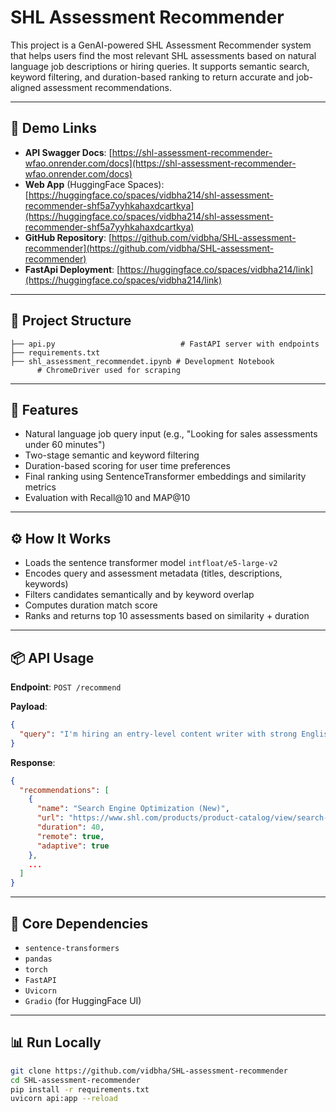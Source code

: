 # SHL Assessment Recommender

This project is a GenAI-powered SHL Assessment Recommender system that helps users find the most relevant SHL assessments based on natural language job descriptions or hiring queries. It supports semantic search, keyword filtering, and duration-based ranking to return accurate and job-aligned assessment recommendations.

---

## 🔗 Demo Links

- **API Swagger Docs**: [https://shl-assessment-recommender-wfao.onrender.com/docs](https://shl-assessment-recommender-wfao.onrender.com/docs)
- **Web App** (HuggingFace Spaces): [https://huggingface.co/spaces/vidbha214/shl-assessment-recommender-shf5a7yyhkahaxdcartkya](https://huggingface.co/spaces/vidbha214/shl-assessment-recommender-shf5a7yyhkahaxdcartkya)
- **GitHub Repository**: [https://github.com/vidbha/SHL-assessment-recommender](https://github.com/vidbha/SHL-assessment-recommender)
- **FastApi Deployment**: [https://huggingface.co/spaces/vidbha214/link](https://huggingface.co/spaces/vidbha214/link)
---

## 📁 Project Structure

```
├── api.py                            # FastAPI server with endpoints
├── requirements.txt
├── shl_assessment_recommendet.ipynb # Development Notebook
      # ChromeDriver used for scraping
```

---

## 🚀 Features

- Natural language job query input (e.g., "Looking for sales assessments under 60 minutes")
- Two-stage semantic and keyword filtering
- Duration-based scoring for user time preferences
- Final ranking using SentenceTransformer embeddings and similarity metrics
- Evaluation with Recall@10 and MAP@10

---

## ⚙️ How It Works

- Loads the sentence transformer model `intfloat/e5-large-v2`
- Encodes query and assessment metadata (titles, descriptions, keywords)
- Filters candidates semantically and by keyword overlap
- Computes duration match score
- Ranks and returns top 10 assessments based on similarity + duration

---

## 📦 API Usage

**Endpoint**: `POST /recommend`

**Payload**:
```json
{
  "query": "I'm hiring an entry-level content writer with strong English and SEO skills."
}
```

**Response**:
```json
{
  "recommendations": [
    {
      "name": "Search Engine Optimization (New)",
      "url": "https://www.shl.com/products/product-catalog/view/search-engine-optimization-new/",
      "duration": 40,
      "remote": true,
      "adaptive": true
    },
    ...
  ]
}
```

---

## 🧱 Core Dependencies

- `sentence-transformers`
- `pandas`
- `torch`
- `FastAPI`
- `Uvicorn`
- `Gradio` (for HuggingFace UI)

---

## 📊 Run Locally

```bash
git clone https://github.com/vidbha/SHL-assessment-recommender
cd SHL-assessment-recommender
pip install -r requirements.txt
uvicorn api:app --reload
```

